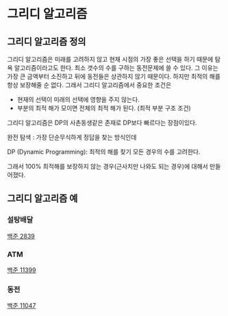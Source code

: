 # 그리디 알고리즘

## 그리디 알고리즘 정의

그리디 알고리즘은 미래를 고려하지 않고 현재 시점의 가장 좋은 선택을 하기 때문에 탐욕 알고리즘이라고도 한다. 최소 갯수의 수를 구하는 동전문제에 쓸 수 있다. 그 이유는 가장 큰 금액부터 소진하고 뒤에 동전들은 상관하지 않기 때문이다. 하지만 최적의 해를 항상 보장해줄 순 없다. 그래서 그리디 알고리즘에서 중요한 조건은

- 현재의 선택이 미래의 선택에 영향을 주지 않는다.
- 부분의 최적 해가 모이면 전체의 최적 해가 된다. (최적 부분 구조 조건)

그리디 알고리즘은 DP의 사촌동생같은 존재로 DP보다 빠르다는 장점이있다.

완전 탐색 : 가장 단순무식하게 정답을 찾는 방식인데

DP (Dynamic Programming): 최적의 해를 찾기 모든 경우의 수를 고려한다.

그래서 100% 최적해를 보장하지 않는 경우(근사치만 나와도 되는 경우)에 대해서 만들어졌다.

## 그리디 알고리즘 예

### 설탕배달

<a href="https://github.com/qufvkdlej/TIL/tree/master/%EB%B0%B1%EC%A4%80/%EA%B7%B8%EB%A6%AC%EB%94%94%EC%95%8C%EA%B3%A0%EB%A6%AC%EC%A6%98/설탕배달/Main.java">백준 2839</a>

### ATM

<a href="https://github.com/qufvkdlej/TIL/tree/master/%EB%B0%B1%EC%A4%80/%EA%B7%B8%EB%A6%AC%EB%94%94%EC%95%8C%EA%B3%A0%EB%A6%AC%EC%A6%98/ATM/Main.java">백준 11399</a>

### 동전

<a href="https://github.com/qufvkdlej/TIL/tree/master/%EB%B0%B1%EC%A4%80/%EA%B7%B8%EB%A6%AC%EB%94%94%EC%95%8C%EA%B3%A0%EB%A6%AC%EC%A6%98/동전/Main.java">백준 11047</a>
